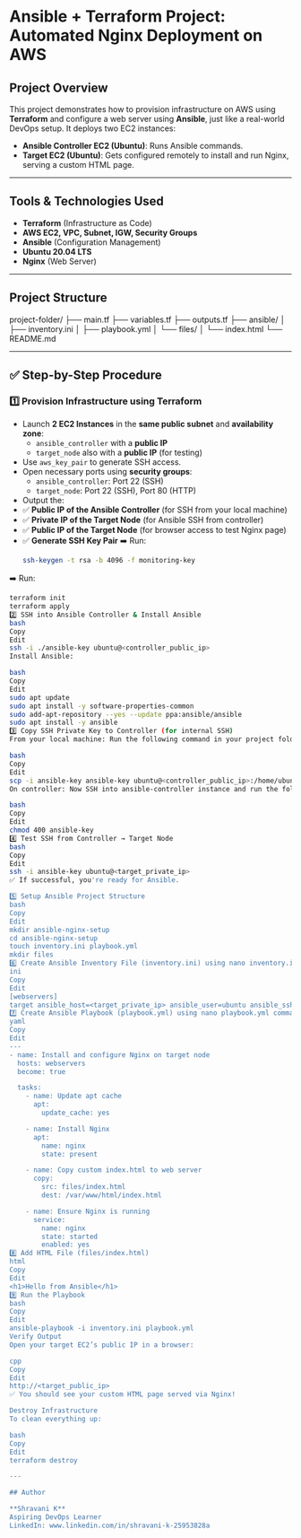 # Ansible + Terraform Project: Automated Nginx Deployment on AWS

## Project Overview

This project demonstrates how to provision infrastructure on AWS using **Terraform** and configure a web server using **Ansible**, just like a real-world DevOps setup. It deploys two EC2 instances:

- **Ansible Controller EC2 (Ubuntu)**: Runs Ansible commands.
- **Target EC2 (Ubuntu)**: Gets configured remotely to install and run Nginx, serving a custom HTML page.

---

## Tools & Technologies Used

- **Terraform** (Infrastructure as Code)
- **AWS EC2, VPC, Subnet, IGW, Security Groups**
- **Ansible** (Configuration Management)
- **Ubuntu 20.04 LTS**
- **Nginx** (Web Server)

---

## Project Structure

project-folder/
├── main.tf
├── variables.tf
├── outputs.tf
├── ansible/
│ ├── inventory.ini
│ ├── playbook.yml
│ └── files/
│ └── index.html
└── README.md

---

## ✅ Step-by-Step Procedure

### 1️⃣ Provision Infrastructure using Terraform

- Launch **2 EC2 Instances** in the **same public subnet** and **availability zone**:
  - `ansible_controller` with a **public IP**
  - `target_node` also with a **public IP** (for testing)
- Use `aws_key_pair` to generate SSH access.
- Open necessary ports using **security groups**:
  - `ansible_controller`: Port 22 (SSH)
  - `target_node`: Port 22 (SSH), Port 80 (HTTP)
- Output the:
- ✅ **Public IP of the Ansible Controller** (for SSH from your local machine)
- ✅ **Private IP of the Target Node** (for Ansible SSH from controller)
- ✅ **Public IP of the Target Node** (for browser access to test Nginx page)
- ✅ **Generate SSH Key Pair**
  ➡️ Run:
  ```bash
  ssh-keygen -t rsa -b 4096 -f monitoring-key
  ``` 

➡️ Run:
```bash
terraform init
terraform apply
2️⃣ SSH into Ansible Controller & Install Ansible
bash
Copy
Edit
ssh -i ./ansible-key ubuntu@<controller_public_ip>
Install Ansible:

bash
Copy
Edit
sudo apt update
sudo apt install -y software-properties-common
sudo add-apt-repository --yes --update ppa:ansible/ansible
sudo apt install -y ansible
3️⃣ Copy SSH Private Key to Controller (for internal SSH)
From your local machine: Run the following command in your project folder (ansible-project folder)

bash
Copy
Edit
scp -i ansible-key ansible-key ubuntu@<controller_public_ip>:/home/ubuntu/
On controller: Now SSH into ansible-controller instance and run the following command 

bash
Copy
Edit
chmod 400 ansible-key
4️⃣ Test SSH from Controller → Target Node
bash
Copy
Edit
ssh -i ansible-key ubuntu@<target_private_ip>
✅ If successful, you're ready for Ansible.

5️⃣ Setup Ansible Project Structure
bash
Copy
Edit
mkdir ansible-nginx-setup
cd ansible-nginx-setup
touch inventory.ini playbook.yml
mkdir files
6️⃣ Create Ansible Inventory File (inventory.ini) using nano inventory.ini command 
ini
Copy
Edit
[webservers]
target ansible_host=<target_private_ip> ansible_user=ubuntu ansible_ssh_private_key_file=~/ansible-key
7️⃣ Create Ansible Playbook (playbook.yml) using nano playbook.yml command 
yaml
Copy
Edit
---
- name: Install and configure Nginx on target node
  hosts: webservers
  become: true

  tasks:
    - name: Update apt cache
      apt:
        update_cache: yes

    - name: Install Nginx
      apt:
        name: nginx
        state: present

    - name: Copy custom index.html to web server
      copy:
        src: files/index.html
        dest: /var/www/html/index.html

    - name: Ensure Nginx is running
      service:
        name: nginx
        state: started
        enabled: yes
8️⃣ Add HTML File (files/index.html)
html
Copy
Edit
<h1>Hello from Ansible</h1>
9️⃣ Run the Playbook
bash
Copy
Edit
ansible-playbook -i inventory.ini playbook.yml
Verify Output
Open your target EC2’s public IP in a browser:

cpp
Copy
Edit
http://<target_public_ip>
✅ You should see your custom HTML page served via Nginx!

Destroy Infrastructure
To clean everything up:

bash
Copy
Edit
terraform destroy

---

## Author

**Shravani K**  
Aspiring DevOps Learner  
LinkedIn: www.linkedin.com/in/shravani-k-25953828a
